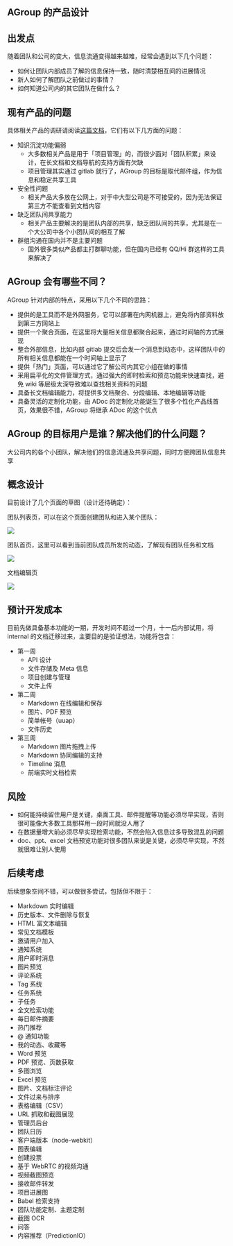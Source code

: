 AGroup 的产品设计
---------------------------

## 出发点

随着团队和公司的变大，信息流通变得越来越难，经常会遇到以下几个问题：

* 如何让团队内部成员了解的信息保持一致，随时清楚相互间的进展情况
* 新人如何了解团队之前做过的事情？
* 如何知道公司内的其它团队在做什么？

## 现有产品的问题

具体相关产品的调研请阅读[这篇文档](competitor.md)，它们有以下几方面的问题：

* 知识沉淀功能偏弱
    - 大多数相关产品是用于「项目管理」的，而很少面对「团队积累」来设计，在长文档和文档导航的支持方面有欠缺
    - 项目管理其实通过 gitlab 就行了，AGroup 的目标是取代邮件组，作为信息和稳定共享工具
* 安全性问题
    - 相关产品大多放在公网上，对于中大型公司是不可接受的，因为无法保证第三方不能查看到文档内容
* 缺乏团队间共享能力
    - 相关产品主要解决的是团队内部的共享，缺乏团队间的共享，尤其是在一个大公司中各个小团队间的相互了解
* 群组沟通在国内并不是主要问题
    - 国外很多类似产品都主打群聊功能，但在国内已经有 QQ/Hi 群这样的工具来解决了

## AGroup 会有哪些不同？

AGroup 针对内部的特点，采用以下几个不同的思路：

* 提供的是工具而不是外网服务，它可以部署在内网机器上，避免将内部资料放到第三方网站上
* 提供一个聚合页面，在这里将大量相关信息都聚合起来，通过时间轴的方式展现
* 整合外部信息，比如内部 gitlab 提交后会发一个消息到动态中，这样团队中的所有相关信息都能在一个时间轴上显示了
* 提供「热门」页面，可以通过它了解公司内其它小组在做的事情
* 采用扁平化的文件管理方式，通过强大的即时检索和预览功能来快速查找，避免 wiki 等层级太深导致难以查找相关资料的问题
* 具备长文档编辑能力，将提供多文档聚合、分段编辑、本地编辑等功能
* 具备灵活的定制化功能，由 ADoc 的定制化功能诞生了很多个性化产品线首页，效果很不错，AGroup 将继承 ADoc 的这个优点

## AGroup 的目标用户是谁？解决他们的什么问题？

大公司内的各个小团队，解决他们的信息流通及共享问题，同时方便跨团队信息共享

## 概念设计

目前设计了几个页面的草图（设计还待确定）：

团队列表页，可以在这个页面创建团队和进入某个团队：

![](agroup/index.png)

团队首页，这里可以看到当前团队成员所发的动态，了解现有团队任务和文档

![](agroup/group.png)

文档编辑页

![](agroup/markdown.png)

## 预计开发成本

目前先做具备基本功能的一期，开发时间不超过一个月，十一后内部试用，将 internal 的文档迁移过来，主要目的是验证想法，功能将包含：

* 第一周
    * API 设计
    * 文件存储及 Meta 信息
    * 项目创建与管理
    * 文件上传
* 第二周
    * Markdown 在线编辑和保存
    * 图片、PDF 预览
    * 简单帐号（uuap）
    * 文件历史
* 第三周
    * Markdown 图片拖拽上传
    * Markdown 协同编辑的支持
    * Timeline 消息
    * 前端实时文档检索

## 风险

* 如何能持续留住用户是关键，桌面工具、邮件提醒等功能必须尽早实现，否则很可能像大多数工具那样用一段时间就没人用了
* 在数据量增大前必须尽早实现检索功能，不然会陷入信息过多导致混乱的问题
* doc、ppt、excel 文档预览功能对很多团队来说是关键，必须尽早实现，不然就很难让别人使用
 
## 后续考虑

后续想象空间不错，可以做很多尝试，包括但不限于：

* Markdown 实时编辑
* 历史版本、文件删除与恢复
* HTML 富文本编辑
* 常见文档模板
* 邀请用户加入
* 通知系统
* 用户即时消息
* 图片预览
* 评论系统
* Tag 系统
* 任务系统
* 子任务
* 全文检索功能
* 每日邮件摘要
* 热门推荐
* @ 通知功能
* 我的动态、收藏等
* Word 预览
* PDF 预览、页数获取
* 多图浏览
* Excel 预览
* 图片、文档标注评论
* 文件过来与排序
* 表格编辑（CSV）
* URL 抓取和截图展现
* 管理员后台
* 团队日历
* 客户端版本（node-webkit）
* 图表编辑
* 创建投票
* 基于 WebRTC 的视频沟通
* 视频截图预览
* 接收邮件转发
* 项目进展图
* Babel 检索支持
* 团队功能定制、主题定制
* 截图 OCR
* 问答
* 内容推荐（PredictionIO）
